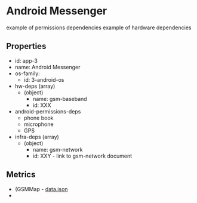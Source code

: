 # Android Messenger
example of permissions dependencies
example of hardware dependencies

## Properties

- id: app-3
- name: Android Messenger
- os-family:
  - id: 3-android-os
- hw-deps (array)
  - (object)
    - name: gsm-baseband
    - id: XXX
- android-permissions-deps
  - phone book
  - microphone
  - GPS
- infra-deps (array)
  - (object)
    - name: gsm-network
    - id: XXY - link to gsm-network document

## Metrics

 - (GSMMap - [data.json](../../metrics/1_sources/gsmmap/data.json)
 - 